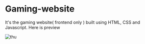 # Gaming-website

It's the gaming website( frontend only ) built using HTML, CSS and Javascript.
Here is preview

![thu](https://user-images.githubusercontent.com/59221275/139517469-5c361cae-25b0-4e81-957c-3fcee2c001db.png)
